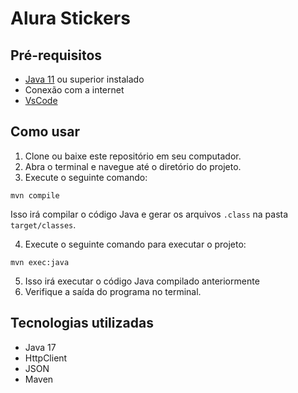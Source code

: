 # Alura Stickers

## Pré-requisitos

-   [Java 11](https://www.oracle.com/br/java/technologies/downloads/#jdk17-windows) ou superior instalado
-   Conexão com a internet
-   [VsCode](https://code.visualstudio.com) 

##  Como usar

 1.  Clone ou baixe este repositório em seu computador.
 2.  Abra o terminal e navegue até o diretório do projeto.
 3.  Execute o seguinte comando:


```shell
mvn compile
```
    
 Isso irá compilar o código Java e gerar os arquivos `.class` na pasta `target/classes`.
 
 4. Execute o seguinte comando para executar o projeto:
	
```shell
mvn exec:java
```
 5. Isso irá executar o código Java compilado anteriormente
 6. Verifique a saída do programa no terminal.

## Tecnologias utilizadas

-   Java 17
-   HttpClient
-   JSON
-   Maven
